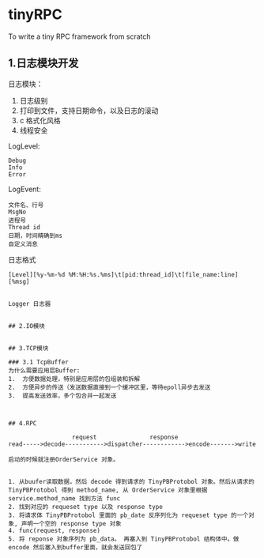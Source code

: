 # tinyRPC
To write a tiny RPC framework from scratch


## 1.日志模块开发

日志模块：
1.  日志级别
2.  打印到文件，支持日期命令，以及日志的滚动
3.  c 格式化风格
4.  线程安全

LogLevel:
```
Debug
Info
Error
```

LogEvent:
```
文件名、行号
MsgNo
进程号
Thread id
日期，时间精确到ms
自定义消息
```
日志格式
```
[Level][%y-%m-%d %M:%H:%s.%ms]\t[pid:thread_id]\t[file_name:line][%msg] 


Logger 日志器


## 2.IO模块


## 3.TCP模块

### 3.1 TcpBuffer
为什么需要应用层Buffer:
1.  方便数据处理，特别是应用层的包组装和拆解
2.  方便异步的传送（发送数据直接到一个缓冲区里，等待epoll异步去发送
3.  提高发送效率，多个包合并一起发送



## 4.RPC

                  request               response
read----->decode----------->dispatcher------------>encode------->write

启动的时候就注册OrderService 对象。


1. 从buufer读取数据，然后 decode 得到请求的 TinyPBProtobol 对象。然后从请求的 TinyPBProtobol 得到 method_name, 从 OrderService 对象里根据 service.method_name 找到方法 func
2. 找到对应的 requeset type 以及 response type
3. 将请求体 TinyPBProtobol 里面的 pb_date 反序列化为 requeset type 的一个对象, 声明一个空的 response type 对象
4. func(request, response)
5. 将 reponse 对象序列为 pb_data。 再塞入到 TinyPBProtobol 结构体中。做 encode 然后塞入到buffer里面，就会发送回包了